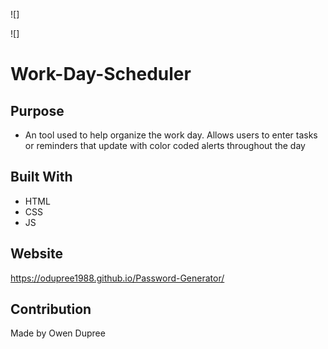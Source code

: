 ![]

![]

# Work-Day-Scheduler

## Purpose
* An tool used to help organize the work day. Allows users to enter tasks or reminders that update with color coded alerts throughout the day

## Built With
* HTML
* CSS
* JS

## Website
https://odupree1988.github.io/Password-Generator/

## Contribution
Made by Owen Dupree

